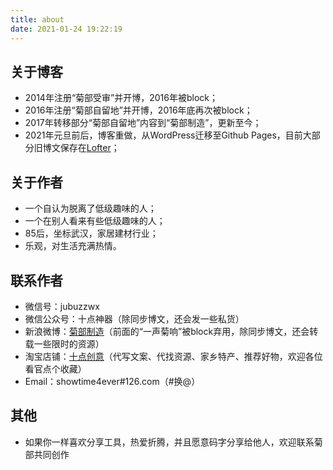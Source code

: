 ```yaml
---
title: about
date: 2021-01-24 19:22:19
---
```


<h2>关于博客</h2>
<ul>
 	<li>2014年注册“菊部受审”并开博，2016年被block；</li>
 	<li>2016年注册“菊部自留地”并开博，2016年底再次被block；</li>
 	<li>2017年转移部分“菊部自留地”内容到“菊部制造”，更新至今；</li>
    <li>2021年元旦前后，博客重做，从WordPress迁移至Github Pages，目前大部分旧博文保存在<a href="https://jubuzz.lofter.com/">Lofter</a>；</li>
</ul>
<h2>关于作者</h2>
<ul>
 	<li>一个自认为脱离了低级趣味的人；</li>
 	<li>一个在别人看来有些低级趣味的人；</li>
 	<li>85后，坐标武汉，家居建材行业；</li>
 	<li>乐观，对生活充满热情。</li>
</ul>
<h2>联系作者</h2>
<ul>
 	<li>微信号：jubuzzwx</li>
 	<li>微信公众号：十点神器（除同步博文，还会发一些私货）</li>
 	<li>新浪微博：<a href="https://weibo.com/jubuzz" target="_blank" rel="noopener noreferrer">菊部制造</a>（前面的“一声菊响”被block弃用，除同步博文，还会转载一些限时的资源）</li>
 	<li>淘宝店铺：<a href="https://jubuzz.taobao.com" target="_blank" rel="noopener noreferrer">十点创意</a>（代写文案、代找资源、家乡特产、推荐好物，欢迎各位看官点个收藏）</li>
 	<li>Email：showtime4ever#126.com（#换@）</li>
</ul>
<h2>其他</h2>
<ul>
 	<li>如果你一样喜欢分享工具，热爱折腾，并且愿意码字分享给他人，欢迎联系菊部共同创作</li>
</ul>
